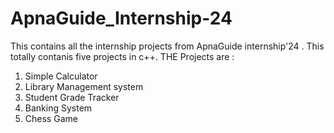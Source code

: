# ApnaGuide_Internship-24
This contains all the internship projects from ApnaGuide internship'24 .
This totally contanis five projects in c++. THE Projects are :
1. Simple Calculator
2. Library Management system
3. Student Grade Tracker
4. Banking System
5. Chess Game

